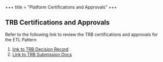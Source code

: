 +++
title = "Platform Certifications and Approvals"
+++


## TRB Certifications and Approvals

Refer to the following link to review the TRB certifications and approvals for the ETL Pattern

1. [link to TRB Decision Record](https://inspirewellness.sharepoint.com/sites/TRB/Lists/TRB%20Decision%20Record/DispForm.aspx?ID=115&e=GLUec4)
2. [Link to TRB Submission Docs](https://inspirewellness.sharepoint.com/sites/TRB/Shared%20Documents/Forms/AllItems.aspx?csf=1&web=1&e=46e2jr&cid=8df5dae2%2D5f87%2D47e4%2Dbf65%2D8e5146711a91&RootFolder=%2Fsites%2FTRB%2FShared%20Documents%2FTechnology%20Review%20Board%20%28TRB%29%2FTRB%20Submissions%2FPrefect%20TRB%20Request&FolderCTID=0x01200078085C2D8332D745AA1585665754187D)